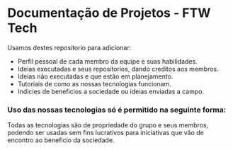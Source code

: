 # Documentação de Projetos - FTW Tech

Usamos destes repositorio para adicionar:

- Perfil pessoal de cada membro da equipe e suas habilidades.
- Ideias executadas e seus repositorios, dando creditos aos membros.
- Ideias não executadas e que estão em planejamento.
- Tutoriais de como as nossas tecnologias funcionam.
- Indicies de beneficios a sociedade ou ideias enviadas a campo.

### Uso das nossas tecnologias só é permitido na seguinte forma:

Todas as tecnologias são de propriedade do grupo e seus membros, podendo ser usadas sem fins lucrativos para iniciativas que vão de encontro ao beneficio da sociedade.